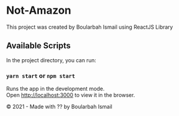 # Not-Amazon

This project was created by Boularbah Ismail using ReactJS Library

## Available Scripts

In the project directory, you can run:

### `yarn start` or `npm start`

Runs the app in the development mode.\
Open [http://localhost:3000](http://localhost:3000) to view it in the browser.

&copy; 2021 - Made with ?? by Boularbah Ismail
